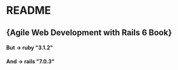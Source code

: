 # README

<h2>{Agile Web Development with Rails 6 Book}</h2>
<h4>But -> ruby "3.1.2"</h3>
<h4>And -> rails "7.0.3"</h3>
